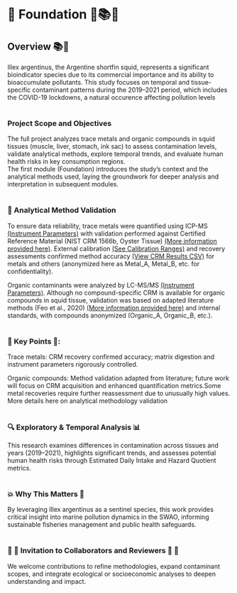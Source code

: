 # 🧱 Foundation 🧱📚🦑

## Overview 📚🦑

Illex argentinus, the Argentine shortfin squid, represents a significant bioindicator species due to its commercial importance and its ability to bioaccumulate pollutants. This study focuses on temporal and tissue-specific contaminant patterns during the 2019–2021 period, which includes the COVID-19 lockdowns, a natural occurence affecting pollution levels <br><br>

### Project Scope and Objectives<br>

The full project analyzes trace metals and organic compounds in squid tissues (muscle, liver, stomach, ink sac) to assess contamination levels, validate analytical methods, explore temporal trends, and evaluate human health risks in key consumption regions.<br> The first module (Foundation) introduces the study’s context and the analytical methods used, laying the groundwork for deeper analysis and interpretation in subsequent modules.<br><br>

### 🧪 Analytical Method Validation<br>

To ensure data reliability, trace metals were quantified using ICP-MS [(Instrument Parameters)](Methodology/Metals/Instrumnt_Param.pdf) with validation performed against Certified Reference Material (NIST CRM 1566b, Oyster Tissue) [(More information provided here)](https://tsapps.nist.gov/srmext/certificates/1566b.pdf). External calibration [(See Calibration Ranges)](Methodology/Metals/Calib_Stand_Rangs.png) and recovery assessments confirmed method accuracy [(View CRM Results CSV)](https://github.com/Euchie23/SquidStack/blob/main/docs/Metals/recovery_rate.csv)  for metals and others (anonymized here as Metal_A, Metal_B, etc. for confidentiality).<br>

Organic contaminants were analyzed by LC-MS/MS [(Instrument Parameters)](Methodology/Organics/Instrumnt_Params.pdf). Although no compound-specific CRM is available for organic compounds in squid tissue, validation was based on adapted literature methods (Feo et al., 2020) [(More information provided here)](Methodology/Organics/Anlyt_Method_Valid_Organics.md) and internal standards, with compounds anonymized (Organic_A, Organic_B, etc.).<br><br>


### 🔑 Key Points 🔑:
Trace metals: CRM recovery confirmed accuracy; matrix digestion and instrument parameters rigorously controlled.

Organic compounds: Method validation adapted from literature; future work will focus on CRM acquisition and enhanced quantification metrics.Some metal recoveries require further reassessment due to unusually high values.
More details here on analytical methodology validation<br><br>

### 🔍 Exploratory & Temporal Analysis 📊

This research examines differences in contamination across tissues and years (2019–2021), highlights significant trends, and assesses potential human health risks through Estimated Daily Intake and Hazard Quotient metrics.<br><br>

### 💥 Why This Matters 🔗

By leveraging Illex argentinus as a sentinel species, this work provides critical insight into marine pollution dynamics in the SWAO, informing sustainable fisheries management and public health safeguards.<br><br>

### 🤝 💬 Invitation to Collaborators and Reviewers 💬 🤝

We welcome contributions to refine methodologies, expand contaminant scopes, and integrate ecological or socioeconomic analyses to deepen understanding and impact.
